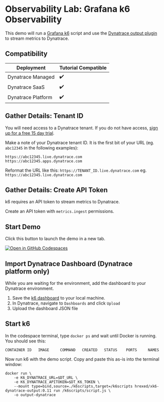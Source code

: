# Observability Lab: Grafana k6 Observability

This demo will run a [Grafana k6](https://k6.io) script and use the [Dynatrace output plugin](https://www.dynatrace.com/hub/detail/grafana-k6) to stream metrics to Dynatrace.

## Compatibility

| Deployment         | Tutorial Compatible |
|--------------------|---------------------|
| Dynatrace Managed  | ✔️                 |
| Dynatrace SaaS     | ✔️                 |
| Dynatrace Platform | ✔️                 |

## Gather Details: Tenant ID

You will need access to a Dynatrace tenant. If you do not have access, [sign up for a free 15 day trial](https://dt-url.net/trial).

Make a note of your Dynatrace tenant ID. It is the first bit of your URL (eg. `abc12345` in the following examples):

```
https://abc12345.live.dynatrace.com
https://abc12345.apps.dynatrace.com
```

Reformat the URL like this: `https://TENANT_ID.live.dynatrace.com` eg. `https://abc12345.live.dynatrace.com`

## Gather Details: Create API Token

k6 requires an API token to stream metrics to Dynatrace.

Create an API token with `metrics.ingest` permissions.

## Start Demo

Click this button to launch the demo in a new tab.

[![Open in GitHub Codespaces](https://github.com/codespaces/badge.svg)](https://codespaces.new/dynatrace-perfclinics/obslab-k6)

## Import Dynatrace Dashboard (Dynatrace platform only)

While you are waiting for the environment, add the dashboard to your Dynatrace environment.

1. Save the [k6 dashboard](dashboards/Grafana%20k6%20Dashboard.json) to your local machine.
1. In Dynatrace, navigate to `Dashboards` and click `Upload`
1. Upload the dashboard JSON file

## Start k6

In the codespace terminal, type `docker ps` and wait until Docker is running.
You should see this:

```
CONTAINER ID   IMAGE     COMMAND   CREATED   STATUS    PORTS     NAMES
```

Now run k6 with the demo script. Copy and paste this as-is into the terminal window:

```
docker run \
    -e K6_DYNATRACE_URL=$DT_URL \
    -e K6_DYNATRACE_APITOKEN=$DT_K6_TOKEN \
    --mount type=bind,source=./k6scripts,target=/k6scripts hrexed/xk6-dynatrace-output:0.11 run /k6scripts/script.js \
    -o output-dynatrace
```